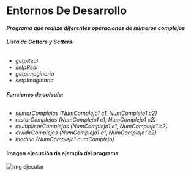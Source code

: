 # Entornos De Desarrollo
#### *Programa que realiza diferentes operaciones de números complejos*

###### **Lista de Getters y Setters:**
* *getpReal*
* *setpReal*
* *getpImaginaria*
* *setpImaginaria*

###### **Funciones de calculo:**
* *sumarComplejos (NumComplejo1 c1, NumComplejo1 c2)*
* *restarComplejos (NumComplejo1 c1, NumComplejo1 c2)*
* *multiplicarComplejos (NumComplejo1 c1, NumComplejo1 c2)*
* *dividirComplejos (NumComplejo1 c1, NumComplejo1 c2)*
* *modulo (NumComplejo1 numComplejo)*

#### Imagen ejecución de ejemplo del programa
![img ejecutar](https://imgur.com/SsO4b26.png)
